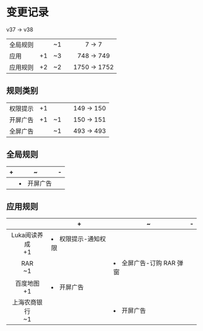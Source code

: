 # 变更记录

v37 -> v38

||||||
|-|:-:|:-:|:-:|:-:|
|全局规则||~1||7 -> 7|
|应用|+1|~3||748 -> 749|
|应用规则|+2|~2||1750 -> 1752|

## 规则类别

||||||
|-|:-:|:-:|:-:|:-:|
|权限提示|+1|||149 -> 150|
|开屏广告|+1|~1||150 -> 151|
|全屏广告||~1||493 -> 493|

## 全局规则

|+|~|-|
|-|-|-|
||<li>开屏广告||

## 应用规则

||+|~|-|
|:-:|-|-|-|
|Luka阅读养成<br>+1|<li>权限提示-通知权限|||
|RAR<br>~1||<li>全屏广告-订购 RAR 弹窗||
|百度地图<br>+1|<li>开屏广告|||
|上海农商银行<br>~1||<li>开屏广告||
